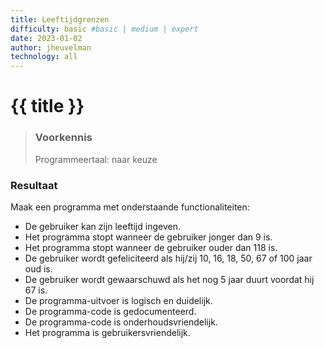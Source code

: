 ```yaml
---
title: Leeftijdgrenzen
difficulty: basic #basic | medium | expert
date: 2023-01-02
author: jheuvelman
technology: all
---
```




# {{ title }}

> ### Voorkennis
> Programmeertaal: naar keuze

### Resultaat
Maak een programma met onderstaande functionaliteiten:

- De gebruiker kan zijn leeftijd ingeven.
- Het programma stopt wanneer de gebruiker jonger dan 9 is.
- Het programma stopt wanneer de gebruiker ouder dan 118 is.
- De gebruiker wordt gefeliciteerd als hij/zij 10, 16, 18, 50, 67 of 100 jaar oud is.
- De gebruiker wordt gewaarschuwd als het nog 5 jaar duurt voordat hij 67 is.
- De programma-uitvoer is logisch en duidelijk.
- De programma-code is gedocumenteerd.
- De programma-code is onderhoudsvriendelijk.
- Het programma is gebruikersvriendelijk.
